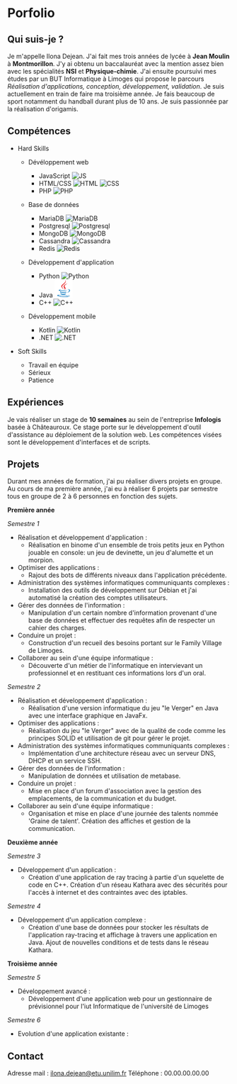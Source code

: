 # Porfolio

## Qui suis-je ?
Je m'appelle Ilona Dejean. J'ai fait mes trois années de lycée à **Jean Moulin** à **Montmorillon**. J'y ai obtenu un baccalauréat avec la mention assez bien avec les spécialités **NSI** et **Physique-chimie**. J'ai ensuite poursuivi mes études par un BUT Informatique à Limoges qui propose le parcours *Réalisation d'applications, conception, développement, validation*. Je suis actuellement en train de faire ma troisième année. 
Je fais beaucoup de sport notamment du handball durant plus de 10 ans. Je suis passionnée par la réalisation d'origamis. 


## Compétences 
- Hard Skills
  - Dévéloppement web
    - JavaScript <img src="https://cdn.jsdelivr.net/gh/devicons/devicon@latest/icons/javascript/javascript-original.svg" alt="JS" width="40" height="40"/>
    - HTML/CSS <img src="https://cdn.jsdelivr.net/gh/devicons/devicon@latest/icons/html5/html5-original.svg" alt="HTML" width="40" height="40"/> <img src="https://cdn.jsdelivr.net/gh/devicons/devicon@latest/icons/css3/css3-original.svg" alt="CSS" width="40" height="40"/>
    - PHP <img src="https://cdn.jsdelivr.net/gh/devicons/devicon@latest/icons/php/php-original.svg" alt="PHP" width="40" height="40"/>
          
  - Base de données
     - MariaDB <img src="https://cdn.jsdelivr.net/gh/devicons/devicon@latest/icons/mariadb/mariadb-original.svg" alt="MariaDB" width="40" height="40"/>
     - Postgresql <img src="https://cdn.jsdelivr.net/gh/devicons/devicon@latest/icons/postgresql/postgresql-original.svg" alt="Postgresql" width="40" height="40" />
     - MongoDB <img src="https://cdn.jsdelivr.net/gh/devicons/devicon@latest/icons/mongodb/mongodb-original.svg" alt="MongoDB" width="40" height="40"/>
     - Cassandra <img src="https://cdn.jsdelivr.net/gh/devicons/devicon@latest/icons/cassandra/cassandra-original.svg" alt="Cassandra" width="40" height="40"/>
     - Redis <img src="https://cdn.jsdelivr.net/gh/devicons/devicon@latest/icons/redis/redis-original.svg" alt="Redis" width="40" height="40"/>
          

  - Développement d'application 
    - Python <img src="https://cdn.jsdelivr.net/gh/devicons/devicon/icons/python/python-original.svg" alt="Python" width="40" height="40"/>
    - Java <img src="https://raw.githubusercontent.com/devicons/devicon/master/icons/java/java-original.svg" alt="Java" width="40" height="40"/>
    - C++ <img src="https://cdn.jsdelivr.net/gh/devicons/devicon@latest/icons/cplusplus/cplusplus-original.svg" alt="C++" width="40" height="40"/>

  - Développement mobile
    - Kotlin <img src="https://cdn.jsdelivr.net/gh/devicons/devicon@latest/icons/kotlin/kotlin-original.svg" alt="Kotlin" width="40" height="40"/>
    - .NET <img src="https://cdn.jsdelivr.net/gh/devicons/devicon@latest/icons/dotnetcore/dotnetcore-original.svg" alt=".NET" width="40" height="40"/>
          
     
- Soft Skills
  - Travail en équipe
  - Sérieux
  - Patience


## Expériences
Je vais réaliser un stage de **10 semaines** au sein de l'entreprise **Infologis** basée à Châteauroux. Ce stage porte sur le développement d'outil d'assistance au déploiement de la solution web. Les compétences visées sont le développement d'interfaces et de scripts. 

  ## Projets
Durant mes années de formation, j'ai pu réaliser divers projets en groupe. Au cours de ma première année, j'ai eu à réaliser 6 projets par semestre tous en groupe de 2 à 6 personnes en fonction des sujets.

**Première année** 

*Semestre 1*
- Réalisation et développement d'application :
  - Réalisation en binome d'un ensemble de trois petits jeux en Python jouable en console: un jeu de devinette, un jeu d'alumette et un morpion. 
- Optimiser des applications :   
  - Rajout des bots de différents niveaux dans l'application précédente.
- Administration des systèmes informatiques communiquants complexes : 
  - Installation des outils de développement sur Débian et j'ai automatisé la création des comptes utilisateurs.
- Gérer des données de l'information : 
  - Manipulation d'un certain nombre d'information provenant d'une base de données et effectuer des requêtes afin de respecter un cahier des charges.
- Conduire un projet : 
  - Construction d'un recueil des besoins portant sur le Family Village de Limoges.
- Collaborer au sein d'une équipe informatique : 
  - Découverte d'un métier de l'informatique en intervievant un professionnel et en restituant ces informations lors d'un oral.

*Semestre 2*
- Réalisation et développement d'application :
  - Réalisation d'une version informatique du jeu "le Verger" en Java avec une interface graphique en JavaFx.
- Optimiser des applications :
  - Réalisation du jeu "le Verger" avec de la qualité de code comme les principes SOLID et utilisation de git pour gérer le projet.
- Administration des systèmes informatiques communiquants complexes :
  - Implémentation d'une architecture réseau avec un serveur DNS, DHCP et un service SSH.
- Gérer des données de l'information :
  - Manipulation de données et utilisation de metabase.
- Conduire un projet :
  - Mise en place d'un forum d'association avec la gestion des emplacements, de la communication et du budget.
- Collaborer au sein d'une équipe informatique :
  - Organisation et mise en place d'une journée des talents nommée 'Graine de talent'. Création des affiches et gestion de la communication.

  
**Deuxième année**  

*Semestre 3*
- Développement d'un application : 
  - Création d'une application de ray tracing à partie d'un squelette de code en C++. Création d'un réseau Kathara avec des sécurités pour l'accès à internet et des contraintes avec des iptables.

*Semestre 4*
- Développement d'un application complexe :
  - Création d'une base de données pour stocker les résultats de l'application ray-tracing et affichage à travers une application en Java. Ajout de nouvelles conditions et de tests dans le réseau Kathara.
 
**Troisième année**

*Semestre 5*
- Développement avancé :
  - Développement d'une application web pour un gestionnaire de prévisionnel pour l'iut Informatique de l'université de Limoges
 
*Semestre 6*
- Evolution d'une application existante :


## Contact
Adresse mail : ilona.dejean@etu.unilim.fr
Téléphone : 00.00.00.00.00




